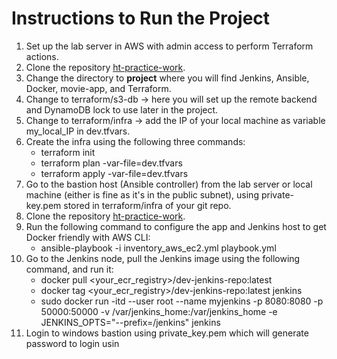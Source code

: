 # Instructions to Run the Project
1. Set up the lab server in AWS with admin access to perform Terraform actions.
2. Clone the repository [ht-practice-work](https://github.com/htpractice/ht-practice-work.git).
3. Change the directory to **project** where you will find Jenkins, Ansible, Docker, movie-app, and Terraform.
4. Change to terraform/s3-db -> here you will set up the remote backend and DynamoDB lock to use later in the project.
5. Change to terraform/infra -> add the IP of your local machine as variable my_local_IP in dev.tfvars.
6. Create the infra using the following three commands:
    - terraform init
    - terraform plan -var-file=dev.tfvars
    - terraform apply -var-file=dev.tfvars
7. Go to the bastion host (Ansible controller) from the lab server or local machine (either is fine as it's in the public subnet), using private-key.pem stored in terraform/infra of your git repo.
8. Clone the repository [ht-practice-work](https://github.com/htpractice/ht-practice-work.git).
9. Run the following command to configure the app and Jenkins host to get Docker friendly with AWS CLI:
    - ansible-playbook -i inventory_aws_ec2.yml playbook.yml
10. Go to the Jenkins node, pull the Jenkins image using the following command, and run it:
    - docker pull <your_ecr_registry>/dev-jenkins-repo:latest
    - docker tag <your_ecr_registry>/dev-jenkins-repo:latest jenkins
    - sudo docker run -itd --user root --name myjenkins -p 8080:8080 -p 50000:50000 -v /var/jenkins_home:/var/jenkins_home -e JENKINS_OPTS="--prefix=/jenkins" jenkins
11. Login to windows bastion using private_key.pem which will generate password to login usin